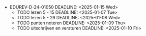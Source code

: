 - EDUREV-D-24-01050
  DEADLINE: <2025-01-15 Wed>
	- TODO lezen 5 - 15
	  DEADLINE: <2025-01-07 Tue>
	- TODO lezen 5 - 29
	  DEADLINE: <2025-01-08 Wed>
	- TODO punten noteren
	  DEADLINE: <2025-01-09 Thu>
	- TODO uitschrijven en versturen
	  DEADLINE: <2025-01-10 Fri>
